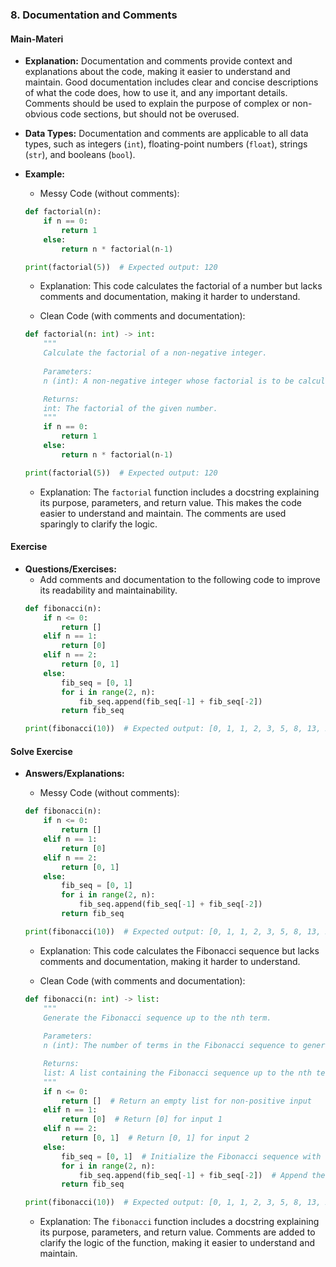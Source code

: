 ### 8. Documentation and Comments

#### Main-Materi
- **Explanation:** Documentation and comments provide context and explanations about the code, making it easier to understand and maintain. Good documentation includes clear and concise descriptions of what the code does, how to use it, and any important details. Comments should be used to explain the purpose of complex or non-obvious code sections, but should not be overused.
- **Data Types:** Documentation and comments are applicable to all data types, such as integers (`int`), floating-point numbers (`float`), strings (`str`), and booleans (`bool`).

- **Example:**
    - Messy Code (without comments):
    ```python
    def factorial(n):
        if n == 0:
            return 1
        else:
            return n * factorial(n-1)

    print(factorial(5))  # Expected output: 120
    ```

    - Explanation: This code calculates the factorial of a number but lacks comments and documentation, making it harder to understand.

    - Clean Code (with comments and documentation):
    ```python
    def factorial(n: int) -> int:
        """
        Calculate the factorial of a non-negative integer.
        
        Parameters:
        n (int): A non-negative integer whose factorial is to be calculated.

        Returns:
        int: The factorial of the given number.
        """
        if n == 0:
            return 1
        else:
            return n * factorial(n-1)

    print(factorial(5))  # Expected output: 120
    ```

    - Explanation: The `factorial` function includes a docstring explaining its purpose, parameters, and return value. This makes the code easier to understand and maintain. The comments are used sparingly to clarify the logic.

#### Exercise
- **Questions/Exercises:**
    - Add comments and documentation to the following code to improve its readability and maintainability.
    ```python
    def fibonacci(n):
        if n <= 0:
            return []
        elif n == 1:
            return [0]
        elif n == 2:
            return [0, 1]
        else:
            fib_seq = [0, 1]
            for i in range(2, n):
                fib_seq.append(fib_seq[-1] + fib_seq[-2])
            return fib_seq

    print(fibonacci(10))  # Expected output: [0, 1, 1, 2, 3, 5, 8, 13, 21, 34]
    ```

#### Solve Exercise
- **Answers/Explanations:**
    - Messy Code (without comments):
    ```python
    def fibonacci(n):
        if n <= 0:
            return []
        elif n == 1:
            return [0]
        elif n == 2:
            return [0, 1]
        else:
            fib_seq = [0, 1]
            for i in range(2, n):
                fib_seq.append(fib_seq[-1] + fib_seq[-2])
            return fib_seq

    print(fibonacci(10))  # Expected output: [0, 1, 1, 2, 3, 5, 8, 13, 21, 34]
    ```

    - Explanation: This code calculates the Fibonacci sequence but lacks comments and documentation, making it harder to understand.

    - Clean Code (with comments and documentation):
    ```python
    def fibonacci(n: int) -> list:
        """
        Generate the Fibonacci sequence up to the nth term.
        
        Parameters:
        n (int): The number of terms in the Fibonacci sequence to generate.

        Returns:
        list: A list containing the Fibonacci sequence up to the nth term.
        """
        if n <= 0:
            return []  # Return an empty list for non-positive input
        elif n == 1:
            return [0]  # Return [0] for input 1
        elif n == 2:
            return [0, 1]  # Return [0, 1] for input 2
        else:
            fib_seq = [0, 1]  # Initialize the Fibonacci sequence with the first two terms
            for i in range(2, n):
                fib_seq.append(fib_seq[-1] + fib_seq[-2])  # Append the sum of the last two terms
            return fib_seq

    print(fibonacci(10))  # Expected output: [0, 1, 1, 2, 3, 5, 8, 13, 21, 34]
    ```

    - Explanation: The `fibonacci` function includes a docstring explaining its purpose, parameters, and return value. Comments are added to clarify the logic of the function, making it easier to understand and maintain.
